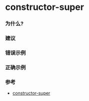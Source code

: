 
# constructor-super

### 为什么?

### 建议

### 错误示例

### 正确示例

### 参考

- [constructor-super](https://eslint.org/docs/rules/constructor-super)
